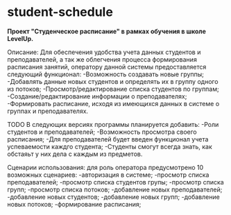 # student-schedule
**Проект "Студенческое расписание" в рамках обучения в школе LevelUp.**

Описание:
Для обеспечения удобства учета данных студентов и преподавателей, а так же облегчения процесса формирования расписания занятий, оператору данной системы предоставляется следующий функционал:
  -Возможность создавать новые группы;
  -Добавлять данные новых студентов и определять их в группу одного из потоков;
  -Просмотр/редактирование списка студентов по группам;
  -Создание/редактирование информации о преподавателях;
  -Формировать расписание, исходя из имеющихся данных в системе о группах и преподавателях.
  
TODO
  В следующих версиях программы планируется добавить:
    -Роли студентов и преподавателей;
    -Возможность просмотра своего расписания;
    -Для преподавателей будет введен функционал учета успеваемости каждго студента;
    -Студенты смогут всегда знать, как обстаяьт у них дела с каждым из предметов.

Сценарии использования:
  для роль оператора предусмотрено 10 возможных сценариев:
    -авторизация в системе;
    -просмотр списка преподавателей;
    -просмотр списка студентов групы;
    -просмотр списка групп;
    -просмотр списка потоков;
    -добавление новых преподавателей;
    -добавление новых студентов;
    -добавление новых групп;
    -добавление новых потоков;
    -формирование расписания;


